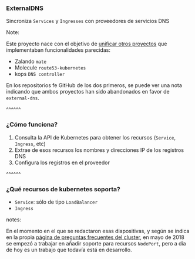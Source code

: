 ### ExternalDNS<!-- .element: style="text-transform: none" -->

Sincroniza `Services` y `Ingresses` con proveedores de servicios DNS

Note:

Este proyecto nace con el objetivo de 
[unificar otros proyectos](https://github.com/kubernetes-sigs/external-dns#heritage) 
que implementaban funcionalidades parecidas: 

* Zalando `mate`
* Molecule `route53-kubernetes`
* kops `DNS controller`

En los repositorios fe GitHub de los dos primeros, se puede ver una nota indicando que ambos
proyectos han sido abandonados en favor de `external-dns`.

^^^^^^

### ¿Cómo funciona?

1. Consulta la API de Kubernetes para obtener los recursos (`Service`, `Ingress`, etc)
1. Extrae de esos recursos los nombres y direcciones IP de los registros DNS
1. Configura los registros en el proveedor

^^^^^^

### ¿Qué recursos de kubernetes soporta?

* `Service`: sólo de tipo `LoadBalancer`
* `Ingress`

notes:

En el momento en el que se redactaron esas diapositivas, y según se indica en la propia
[página de preguntas frecuentes del cluster](https://github.com/kubernetes-sigs/external-dns/blob/master/docs/faq.md#which-kubernetes-objects-are-supported),
en mayo de 2018 se empezó a trabajar en añadir soporte para recursos `NodePort`,  pero a día 
de hoy es un trabajo que todavía está en desarrollo.

